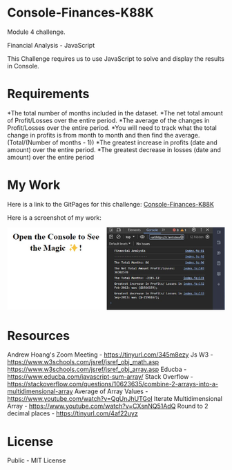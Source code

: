 # Console-Finances-K88K
Module 4 challenge.

Financial Analysis - JavaScript

This Challenge requires us to use JavaScript to solve and display the results in Console.

# Requirements

*The total number of months included in the dataset.
*The net total amount of Profit/Losses over the entire period.
*The average of the changes in Profit/Losses over the entire period.
*You will need to track what the total change in profits is from month to month and then find the average. (Total/(Number of months - 1))
*The greatest increase in profits (date and amount) over the entire period.
*The greatest decrease in losses (date and amount) over the entire period

# My Work

Here is a link to the GitPages for this challenge: [Console-Finances-K88K](https://king88kayo.github.io/Console-Finances-K88K/)

Here is a screenshot of my work:

![](images/workc4cf.jpg)

# Resources

Andrew Hoang's Zoom Meeting - https://tinyurl.com/345m8ezy
Js W3 - https://www.w3schools.com/jsref/jsref_obj_math.asp
        https://www.w3schools.com/jsref/jsref_obj_array.asp
Educba - https://www.educba.com/javascript-sum-array/
Stack Overflow - https://stackoverflow.com/questions/10623635/combine-2-arrays-into-a-multidimensional-array
Average of Array Values - https://www.youtube.com/watch?v=QgUnJhUTGoI
Iterate Multidimensional Array - https://www.youtube.com/watch?v=CXsnNQ51AdQ
Round to 2 decimal places - https://tinyurl.com/4af22uyz

# License

Public - MIT License